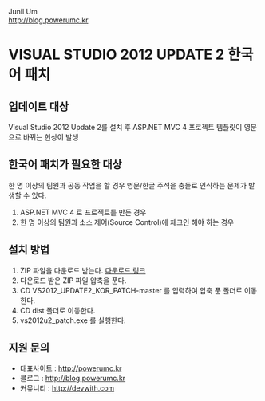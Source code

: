Junil Um  
http://blog.powerumc.kr

# VISUAL STUDIO 2012 UPDATE 2 한국어 패치

## 업데이트 대상

Visual Studio 2012 Update 2를 설치 후 ASP.NET MVC 4 프로젝트 템플릿이 영문으로 바뀌는 현상이 발생

## 한국어 패치가 필요한 대상

한 명 이상의 팀원과 공동 작업을 할 경우 영문/한글 주석을 충돌로 인식하는 문제가 발생할 수 있다.

1. ASP.NET MVC 4 로 프로젝트를 만든 경우
2. 한 명 이상의 팀원과 소스 제어(Source Control)에 체크인 해야 하는 경우

## 설치 방법

1. ZIP 파일을 다운로드 받는다. [다운로드 링크](https://github.com/powerumc/VS2012_UPDATE2_KOR_PATCH/archive/master.zip)
2. 다운로드 받은 ZIP 파일 압축을 푼다.
3. CD VS2012\_UPDATE2\_KOR_PATCH-master 를 입력하여 압축 푼 폴더로 이동한다.
4. CD dist  폴더로 이동한다.
5. vs2012u2_patch.exe 를 실행한다.


## 지원 문의

- 대표사이트 : http://powerumc.kr
- 블로그 : http://blog.powerumc.kr
- 커뮤니티 : http://devwith.com
